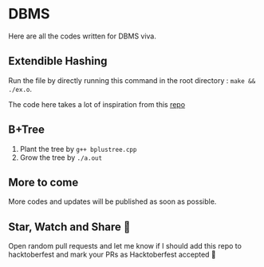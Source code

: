 # DBMS

Here are all the codes written for DBMS viva.

## Extendible Hashing
Run the file by directly running this command in the root directory : `make && ./ex.o`.

The code here takes a lot of inspiration from this [repo](https://github.com/nitish6174/extendible-hashing/blob/master/main.cpp)

## B+Tree
1. Plant the tree by `g++ bplustree.cpp`
2. Grow the tree by `./a.out`

## More to come
More codes and updates will be published as soon as possible.

## Star, Watch and Share  🥳
Open random pull requests and let me know if I should add this repo to hacktoberfest and mark your PRs as Hacktoberfest accepted 👀
